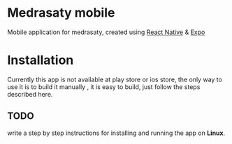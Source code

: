 # Medrasaty mobile
Mobile application for medrasaty, created using [React Native](https://reactnative.dev/) & [Expo](https://expo.dev)



# Installation
Currently this app is not available at play store or ios store, the only way to use it is to build it manually , it is easy to build, just follow the steps described here.

## TODO
write a step by step instructions for installing and running the app on **Linux**.
